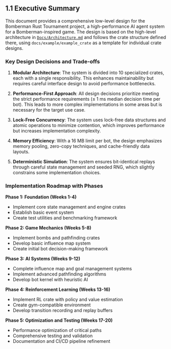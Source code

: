 ## 1.1 Executive Summary

This document provides a comprehensive low-level design for the Bomberman Rust Tournament project, a high-performance AI agent system for a Bomberman-inspired game. The design is based on the high-level architecture in [`Docs/Architecture.md`](../Architecture.md) and follows the crate structure defined there, using `docs/example/example_crate` as a template for individual crate designs.

### Key Design Decisions and Trade-offs

1. **Modular Architecture**: The system is divided into 10 specialized crates, each with a single responsibility. This enhances maintainability but requires careful interface design to avoid performance bottlenecks.

2. **Performance-First Approach**: All design decisions prioritize meeting the strict performance requirements (≤ 1 ms median decision time per bot). This leads to more complex implementations in some areas but is necessary for the target use case.

3. **Lock-Free Concurrency**: The system uses lock-free data structures and atomic operations to minimize contention, which improves performance but increases implementation complexity.

4. **Memory Efficiency**: With a 16 MB limit per bot, the design emphasizes memory pooling, zero-copy techniques, and cache-friendly data layouts.

5. **Deterministic Simulation**: The system ensures bit-identical replays through careful state management and seeded RNG, which slightly constrains some implementation choices.

### Implementation Roadmap with Phases

**Phase 1: Foundation (Weeks 1-4)**
- Implement core state management and engine crates
- Establish basic event system
- Create test utilities and benchmarking framework

**Phase 2: Game Mechanics (Weeks 5-8)**
- Implement bombs and pathfinding crates
- Develop basic influence map system
- Create initial bot decision-making framework

**Phase 3: AI Systems (Weeks 9-12)**
- Complete influence map and goal management systems
- Implement advanced pathfinding algorithms
- Develop bot kernel with heuristic AI

**Phase 4: Reinforcement Learning (Weeks 13-16)**
- Implement RL crate with policy and value estimation
- Create gym-compatible environment
- Develop transition recording and replay buffers

**Phase 5: Optimization and Testing (Weeks 17-20)**
- Performance optimization of critical paths
- Comprehensive testing and validation
- Documentation and CI/CD pipeline refinement

